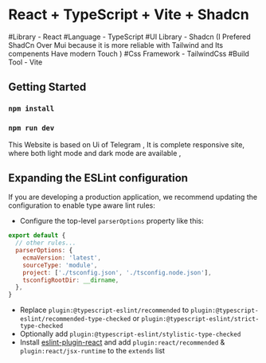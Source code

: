 # React + TypeScript + Vite + Shadcn

#Library - React
#Language - TypeScript
#UI Library - Shadcn (I Prefered ShadCn Over Mui because it is more reliable with Tailwind and Its compenents Have modern Touch )
#Css Framework - TailwindCss
#Build Tool - Vite

## Getting Started
### `npm install`
### `npm run dev`

This Website is based on Ui of Telegram , It is complete responsive site, where both light mode and dark mode are available , 

## Expanding the ESLint configuration

If you are developing a production application, we recommend updating the configuration to enable type aware lint rules:

- Configure the top-level `parserOptions` property like this:

```js
export default {
  // other rules...
  parserOptions: {
    ecmaVersion: 'latest',
    sourceType: 'module',
    project: ['./tsconfig.json', './tsconfig.node.json'],
    tsconfigRootDir: __dirname,
  },
}
```

- Replace `plugin:@typescript-eslint/recommended` to `plugin:@typescript-eslint/recommended-type-checked` or `plugin:@typescript-eslint/strict-type-checked`
- Optionally add `plugin:@typescript-eslint/stylistic-type-checked`
- Install [eslint-plugin-react](https://github.com/jsx-eslint/eslint-plugin-react) and add `plugin:react/recommended` & `plugin:react/jsx-runtime` to the `extends` list
